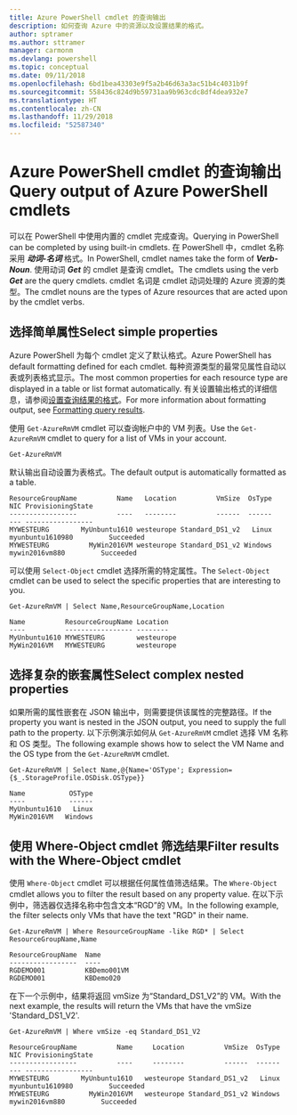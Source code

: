 ```yaml
---
title: Azure PowerShell cmdlet 的查询输出
description: 如何查询 Azure 中的资源以及设置结果的格式。
author: sptramer
ms.author: sttramer
manager: carmonm
ms.devlang: powershell
ms.topic: conceptual
ms.date: 09/11/2018
ms.openlocfilehash: 6bd1bea43303e9f5a2b46d63a3ac51b4c4031b9f
ms.sourcegitcommit: 558436c824d9b59731aa9b963cdc8df4dea932e7
ms.translationtype: HT
ms.contentlocale: zh-CN
ms.lasthandoff: 11/29/2018
ms.locfileid: "52587340"
---
```

# <a name="query-output-of-azure-powershell-cmdlets"></a><span data-ttu-id="79eec-103">Azure PowerShell cmdlet 的查询输出</span><span class="sxs-lookup"><span data-stu-id="79eec-103">Query output of Azure PowerShell cmdlets</span></span>

<span data-ttu-id="79eec-104">可以在 PowerShell 中使用内置的 cmdlet 完成查询。</span><span class="sxs-lookup"><span data-stu-id="79eec-104">Querying in PowerShell can be completed by using built-in cmdlets.</span></span> <span data-ttu-id="79eec-105">在 PowerShell 中，cmdlet 名称采用 **_动词-名词_** 格式。</span><span class="sxs-lookup"><span data-stu-id="79eec-105">In PowerShell, cmdlet names take the form of **_Verb-Noun_**.</span></span> <span data-ttu-id="79eec-106">使用动词 **_Get_** 的 cmdlet 是查询 cmdlet。</span><span class="sxs-lookup"><span data-stu-id="79eec-106">The cmdlets using the verb **_Get_** are the query cmdlets.</span></span> <span data-ttu-id="79eec-107">cmdlet 名词是 cmdlet 动词处理的 Azure 资源的类型。</span><span class="sxs-lookup"><span data-stu-id="79eec-107">The cmdlet nouns are the types of Azure resources that are acted upon by the cmdlet verbs.</span></span>

## <a name="select-simple-properties"></a><span data-ttu-id="79eec-108">选择简单属性</span><span class="sxs-lookup"><span data-stu-id="79eec-108">Select simple properties</span></span>

<span data-ttu-id="79eec-109">Azure PowerShell 为每个 cmdlet 定义了默认格式。</span><span class="sxs-lookup"><span data-stu-id="79eec-109">Azure PowerShell has default formatting defined for each cmdlet.</span></span> <span data-ttu-id="79eec-110">每种资源类型的最常见属性自动以表或列表格式显示。</span><span class="sxs-lookup"><span data-stu-id="79eec-110">The most common properties for each resource type are displayed in a table or list format automatically.</span></span> <span data-ttu-id="79eec-111">有关设置输出格式的详细信息，请参阅[设置查询结果的格式](formatting-output.md)。</span><span class="sxs-lookup"><span data-stu-id="79eec-111">For more information about formatting output, see [Formatting query results](formatting-output.md).</span></span>

<span data-ttu-id="79eec-112">使用 `Get-AzureRmVM` cmdlet 可以查询帐户中的 VM 列表。</span><span class="sxs-lookup"><span data-stu-id="79eec-112">Use the `Get-AzureRmVM` cmdlet to query for a list of VMs in your account.</span></span>

```azurepowershell-interactive
Get-AzureRmVM
```

<span data-ttu-id="79eec-113">默认输出自动设置为表格式。</span><span class="sxs-lookup"><span data-stu-id="79eec-113">The default output is automatically formatted as a table.</span></span>

```output
ResourceGroupName          Name   Location          VmSize  OsType              NIC ProvisioningState
-----------------          ----   --------          ------  ------              --- -----------------
MYWESTEURG        MyUnbuntu1610 westeurope Standard_DS1_v2   Linux myunbuntu1610980         Succeeded
MYWESTEURG          MyWin2016VM westeurope Standard_DS1_v2 Windows   mywin2016vm880         Succeeded
```

<span data-ttu-id="79eec-114">可以使用 `Select-Object` cmdlet 选择所需的特定属性。</span><span class="sxs-lookup"><span data-stu-id="79eec-114">The `Select-Object` cmdlet can be used to select the specific properties that are interesting to you.</span></span>

```azurepowershell-interactive
Get-AzureRmVM | Select Name,ResourceGroupName,Location
```

```output
Name          ResourceGroupName Location
----          ----------------- --------
MyUnbuntu1610 MYWESTEURG        westeurope
MyWin2016VM   MYWESTEURG        westeurope
```

## <a name="select-complex-nested-properties"></a><span data-ttu-id="79eec-115">选择复杂的嵌套属性</span><span class="sxs-lookup"><span data-stu-id="79eec-115">Select complex nested properties</span></span>

<span data-ttu-id="79eec-116">如果所需的属性嵌套在 JSON 输出中，则需要提供该属性的完整路径。</span><span class="sxs-lookup"><span data-stu-id="79eec-116">If the property you want is nested in the JSON output, you need to supply the full path to the property.</span></span> <span data-ttu-id="79eec-117">以下示例演示如何从 `Get-AzureRmVM` cmdlet 选择 VM 名称和 OS 类型。</span><span class="sxs-lookup"><span data-stu-id="79eec-117">The following example shows how to select the VM Name and the OS type from the `Get-AzureRmVM` cmdlet.</span></span>

```azurepowershell-interactive
Get-AzureRmVM | Select Name,@{Name='OSType'; Expression={$_.StorageProfile.OSDisk.OSType}}
```

```output
Name           OSType
----           ------
MyUnbuntu1610   Linux
MyWin2016VM   Windows
```

## <a name="filter-results-with-the-where-object-cmdlet"></a><span data-ttu-id="79eec-118">使用 Where-Object cmdlet 筛选结果</span><span class="sxs-lookup"><span data-stu-id="79eec-118">Filter results with the Where-Object cmdlet</span></span>

<span data-ttu-id="79eec-119">使用 `Where-Object` cmdlet 可以根据任何属性值筛选结果。</span><span class="sxs-lookup"><span data-stu-id="79eec-119">The `Where-Object` cmdlet allows you to filter the result based on any property value.</span></span> <span data-ttu-id="79eec-120">在以下示例中，筛选器仅选择名称中包含文本“RGD”的 VM。</span><span class="sxs-lookup"><span data-stu-id="79eec-120">In the following example, the filter selects only VMs that have the text "RGD" in their name.</span></span>

```azurepowershell-interactive
Get-AzureRmVM | Where ResourceGroupName -like RGD* | Select ResourceGroupName,Name
```

```output
ResourceGroupName  Name
-----------------  ----
RGDEMO001          KBDemo001VM
RGDEMO001          KBDemo020
```

<span data-ttu-id="79eec-121">在下一个示例中，结果将返回 vmSize 为“Standard_DS1_V2”的 VM。</span><span class="sxs-lookup"><span data-stu-id="79eec-121">With the next example, the results will return the VMs that have the vmSize 'Standard_DS1_V2'.</span></span>

```azurepowershell-interactive
Get-AzureRmVM | Where vmSize -eq Standard_DS1_V2
```

```output
ResourceGroupName          Name     Location          VmSize  OsType              NIC ProvisioningState
-----------------          ----     --------          ------  ------              --- -----------------
MYWESTEURG        MyUnbuntu1610   westeurope Standard_DS1_v2   Linux myunbuntu1610980         Succeeded
MYWESTEURG          MyWin2016VM   westeurope Standard_DS1_v2 Windows   mywin2016vm880         Succeeded
```